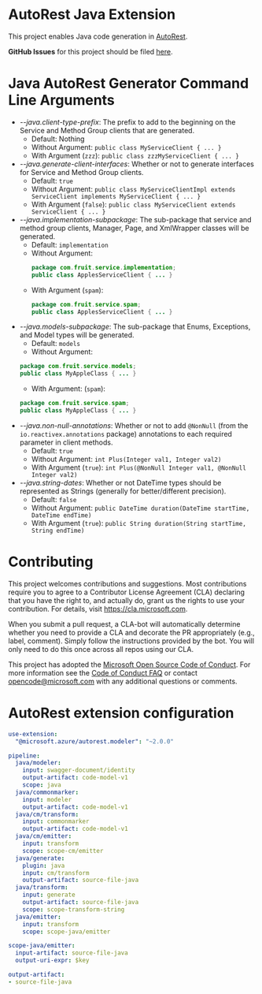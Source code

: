 # AutoRest Java Extension
This project enables Java code generation in [AutoRest](https://github.com/Azure/AutoRest).

**GitHub Issues** for this project should be filed [here](https://github.com/Azure/autorest/issues?q=is%3Aopen+is%3Aissue+label%3Ajava).


# Java AutoRest Generator Command Line Arguments

- *--java.client-type-prefix*: The prefix to add to the beginning on the Service and Method Group clients that are generated.
  - Default: Nothing
  - Without Argument: `public class MyServiceClient { ... }`
  - With Argument (`zzz`): `public class zzzMyServiceClient { ... }`
- *--java.generate-client-interfaces*: Whether or not to generate interfaces for Service and Method Group clients.
  - Default: `true`
  - Without Argument: `public class MyServiceClientImpl extends ServiceClient implements MyServiceClient { ... }`
  - With Argument (`false`): `public class MyServiceClient extends ServiceClient { ... }`
- *--java.implementation-subpackage*: The sub-package that service and method group clients, Manager, Page, and XmlWrapper classes will be generated.
  - Default: `implementation`
  - Without Argument:
    ```java
    package com.fruit.service.implementation;
    public class ApplesServiceClient { ... }
    ```
  - With Argument (`spam`):
    ```java
    package com.fruit.service.spam;
    public class ApplesServiceClient { ... }
    ```
- *--java.models-subpackage*: The sub-package that Enums, Exceptions, and Model types will be generated.
  - Default: `models`
  - Without Argument:
  ```java
  package com.fruit.service.models;
  public class MyAppleClass { ... }
  ```
  - With Argument: (`spam`):
  ```java
  package com.fruit.service.spam;
  public class MyAppleClass { ... }
  ```
- *--java.non-null-annotations*: Whether or not to add `@NonNull` (from the `io.reactivex.annotations` package) annotations to each required parameter in client methods.
  - Default: `true`
  - Without Argument: `int Plus(Integer val1, Integer val2)`
  - With Argument (`true`): `int Plus(@NonNull Integer val1, @NonNull Integer val2)`
- *--java.string-dates*: Whether or not DateTime types should be represented as Strings (generally for better/different precision).
  - Default: `false`
  - Without Argument: `public DateTime duration(DateTime startTime, DateTime endTime)`
  - With Argument (`true`): `public String duration(String startTime, String endTime)`

# Contributing

This project welcomes contributions and suggestions.  Most contributions require you to agree to a
Contributor License Agreement (CLA) declaring that you have the right to, and actually do, grant us
the rights to use your contribution. For details, visit https://cla.microsoft.com.

When you submit a pull request, a CLA-bot will automatically determine whether you need to provide
a CLA and decorate the PR appropriately (e.g., label, comment). Simply follow the instructions
provided by the bot. You will only need to do this once across all repos using our CLA.

This project has adopted the [Microsoft Open Source Code of Conduct](https://opensource.microsoft.com/codeofconduct/).
For more information see the [Code of Conduct FAQ](https://opensource.microsoft.com/codeofconduct/faq/) or
contact [opencode@microsoft.com](mailto:opencode@microsoft.com) with any additional questions or comments.

# AutoRest extension configuration

``` yaml
use-extension:
  "@microsoft.azure/autorest.modeler": "~2.0.0"

pipeline:
  java/modeler:
    input: swagger-document/identity
    output-artifact: code-model-v1
    scope: java
  java/commonmarker:
    input: modeler
    output-artifact: code-model-v1
  java/cm/transform:
    input: commonmarker
    output-artifact: code-model-v1
  java/cm/emitter:
    input: transform
    scope: scope-cm/emitter
  java/generate:
    plugin: java
    input: cm/transform
    output-artifact: source-file-java
  java/transform:
    input: generate
    output-artifact: source-file-java
    scope: scope-transform-string
  java/emitter:
    input: transform
    scope: scope-java/emitter

scope-java/emitter:
  input-artifact: source-file-java
  output-uri-expr: $key

output-artifact:
- source-file-java
```
